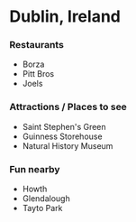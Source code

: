 # Dublin, Ireland

### Restaurants

- Borza
- Pitt Bros
- Joels

### Attractions / Places to see

- Saint Stephen's Green
- Guinness Storehouse
- Natural History Museum

### Fun nearby

- Howth
- Glendalough
- Tayto Park
